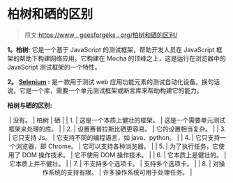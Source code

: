 # 柏树和硒的区别

> 原文:[https://www . geesforgeks . org/柏树和硒的区别/](https://www.geeksforgeeks.org/difference-between-cypress-and-selenium/)

**1。柏树:**
它是一个基于 JavaScript 的测试框架，帮助开发人员在 JavaScript 框架的帮助下构建网络应用。它构建在 Mocha 的顶峰之上，这是运行在浏览器中的 JavaScript 测试框架的一个特性。

**2。 [Selenium](https://www.geeksforgeeks.org/components-of-selenium/#web-driver) :**
是一款用于测试 web 应用功能元素的测试自动化设备。换句话说，它是一个库，需要一个单元测试框架或断言库来帮助构建它的能力。

**柏树与硒的区别:**

<center>

| 没有。 | 柏树 | 硒 |
| 1. | 这是一个本质上健壮的框架。 | 这是一个需要单元测试框架来处理的库。 |
| 2. | 设置赛普拉斯比硒更容易。 | 它的设置相当复杂。 |
| 3. | 它只支持 Js。 | 它支持不同的编程语言，如 java、python。 |
| 4. | 它只支持一个浏览器，即 Chrome。 | 它可以支持各种浏览器。 |
| 5. | 为了执行任务，它使用了 DOM 操作技术。 | 它不使用 DOM 操作技术。 |
| 6. | 它本质上是健壮的。 | 它本质上并不健壮。 |
| 7. | 不支持多个选项卡。 | 支持多个选项卡。 |
| 8. | 对操作系统的支持有限。 | 许多操作系统可用于处理任务。 |

</center>